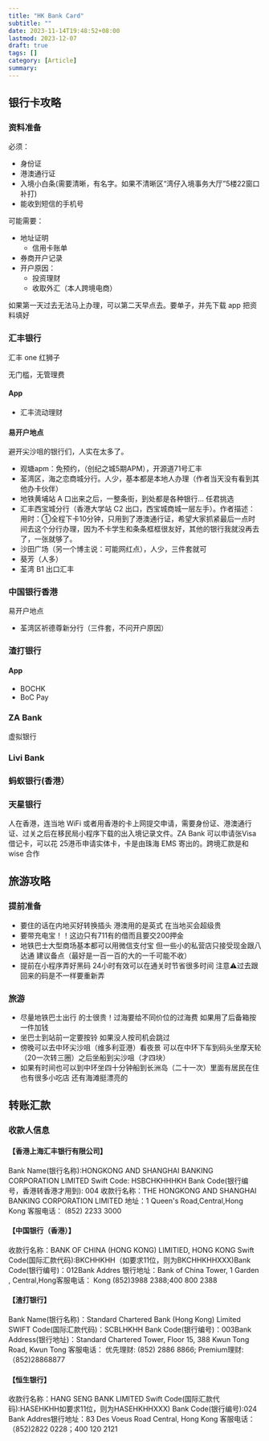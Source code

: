 ```yaml
---
title: "HK Bank Card"
subtitle: ""
date: 2023-11-14T19:48:52+08:00
lastmod: 2023-12-07
draft: true
tags: []
category: [Article]
summary: 
---
```


## 银行卡攻略

### 资料准备

必须：

- 身份证
- 港澳通行证
- 入境小白条(需要清晰，有名字。如果不清晰区“湾仔入境事务大厅”5楼22窗口补打)
- 能收到短信的手机号

可能需要：

- 地址证明
  - 信用卡账单
- 券商开户记录
- 开户原因：
  - 投资理财
  - 收取外汇（本人跨境电商）

如果第一天过去无法马上办理，可以第二天早点去。要单子，并先下载 app 把资料填好

### 汇丰银行

汇丰 one 红狮子

无门槛，无管理费

#### App

- 汇丰流动理财

#### 易开户地点

避开尖沙咀的银行们，人实在太多了。

- 观塘apm：免预约，（创纪之城5期APM），开源道71号汇丰
- 荃湾区，海之恋商城分行。人少，基本都是本地人办理（作者当天没有看到其他办卡伙伴）
- 地铁黄埔站 A 口出来之后，一整条街，到处都是各种银行… 任君挑选
- 汇丰西宝城分行（香港大学站 C2 出口，西宝城商城一层左手）。作者描述：用时：①全程下卡10分钟，只用到了港澳通行证，希望大家抓紧最后一点时间去这个分行办理，因为不卡学生和条条框框很友好，其他的银行我就没再去了，一张就够了。
- 沙田广场（另一个博主说：可能网红点），人少，三件套就可
- 葵芳（人多）
- 荃湾 B1 出口汇丰

### 中国银行香港

易开户地点

- 荃湾区祈德尊新分行（三件套，不问开户原因）

### 渣打银行

#### App

- BOCHK
- BoC Pay

### ZA Bank

虚拟银行

### Livi Bank

### 蚂蚁银行(香港）

### 天星银行

人在香港，连当地 WiFi 或者用香港的卡上网提交申请，需要身份证、港澳通行证、过关之后在移民局小程序下载的出入境记录文件。ZA Bank 可以申请张Visa 借记卡，可以花 25港币申请实体卡，卡是由珠海 EMS 寄出的。跨境汇款是和wise 合作

## 旅游攻略

### 提前准备

- 要住的话在内地买好转换插头 港澳用的是英式 在当地买会超级贵
- 要带充电宝！！这边只有711有的借而且要交200押金
- 地铁巴士大型商场基本都可以用微信支付宝 但一些小的私营店只接受现金跟八达通 建议备点（最好是一百一百的大的一千可能不收）
- 提前在小程序弄好黑码 24小时有效可以在通关时节省很多时间 注意⚠️过去跟回来的码是不一样要重新弄

### 旅游

- 尽量地铁巴士出行 的士很贵！过海要给不同价位的过海费 如果用了后备箱按一件加钱
- 坐巴士到站前一定要按铃 如果没人按司机会跳过
- 傍晚可以去中环尖沙咀（维多利亚港）看夜景 可以在中环下车到码头坐摩天轮（20一次转三圈）之后坐船到尖沙咀（才四块）
- 如果有时间也可以到中环坐四十分钟船到长洲岛（二十一次）里面有居民在住 也有很多小吃店 还有海滩挺漂亮的

## 转账汇款

### 收款人信息

#### 【香港上海汇丰银行有限公司】

Bank Name(银行名称):HONGKONG AND
SHANGHAI BANKING CORPORATION
LIMITED
Swift Code: HSBCHKHHHKH
Bank Code(银行编号，香港转香港才用到):
004
收款行名称：THE HONGKONG AND SHANGHAI BANKING CORPORATION LIMITED
地址：1 Queen's Road,Central,Hong Kong
客服电话：
(852) 2233 3000

#### 【中国银行（香港）】

收款行名称：BANK OF CHINA (HONG
KONG) LIMITIED, HONG KONG
Swift Code(国际汇款代码):BKCHHKHH（如要求11位，则为BKCHHKHHXXX)Bank Code(银行编号)：012Bank Addres
银行地址：Bank of China Tower, 1 Garden
, Central,Hong客服电话：
Kong
(852)3988 2388;400 800 2388

#### 【渣打银行】

Bank Name(银行名称)：Standard
Chartered Bank (Hong Kong) Limited
SWIFT Code(国际汇款代码)：SCBLHKHH
Bank Code(银行编号)：003Bank
Address(银行地址)：Standard Chartered
Tower, Floor 15, 388 Kwun Tong Road, Kwun
Tong
客服电话：
优先理财:
(852) 2886 8866;
Premium理财:（852)28868877

#### 【恒生银行】

收款行名称：HANG SENG BANK LIMITED Swift Code(国际汇款代码):HASEHKHH如要求11位，则为HASEHKHHXXX)
Bank Code(银行编号):024
Bank Addres银行地址：83 Des Voeus Road
Central, Hong Kong
客服电话：（852)2822 0228；400 120 2121
